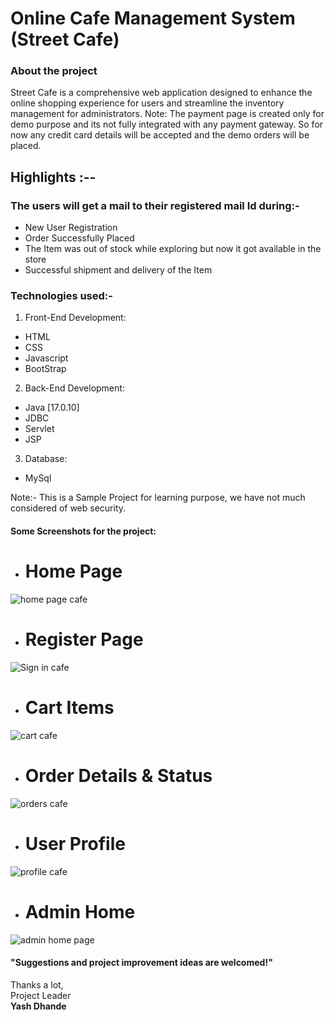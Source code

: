 # Online Cafe Management System (Street Cafe)

### About the project

Street Cafe is a comprehensive web application designed to enhance the online shopping experience for users and streamline the inventory management for administrators.
Note: The payment page is created only for demo purpose and its not fully integrated with any payment gateway. So for now any credit card details will be accepted and the demo orders will be placed.

## Highlights :--

### The users will get a mail to their registered mail Id during:-
- New User Registration
- Order Successfully Placed
- The Item was out of stock while exploring but now it got available in the store
- Successful shipment and delivery of the Item

### Technologies used:-
1. Front-End Development:
- HTML
- CSS
- Javascript
- BootStrap

2. Back-End Development:
- Java [17.0.10]
- JDBC
- Servlet
- JSP

3. Database:
- MySql

Note:- This is a Sample Project for learning purpose, we have not much considered of web security.

#### Some Screenshots for the project:
- # Home Page <br/>
![home page cafe ](https://github.com/Yashhh2409/Street_Cafe/assets/138235962/97f95c0d-99c2-48bc-bafb-f83a750511cc)

- # Register Page <br/>
![Sign in cafe](https://github.com/Yashhh2409/Street_Cafe/assets/138235962/497ed066-725f-4ec8-9aea-c5dfceb1dbe0)

- # Cart Items <br/>
![cart cafe](https://github.com/Yashhh2409/Street_Cafe/assets/138235962/6a1ba301-7c25-41a5-a593-62f47b9cb226)

<!--- - Credit Card Payment
![image](https://github.com/shashirajraja/shopping-cart/assets/34605595/990595ce-856c-46fe-8182-052a127d67b4) --->

- # Order Details & Status <br/>
![orders cafe](https://github.com/Yashhh2409/Street_Cafe/assets/138235962/1791c045-6120-489f-9397-d2413d3d65f0)

- # User Profile <br/>
![profile cafe](https://github.com/Yashhh2409/Street_Cafe/assets/138235962/6afe0e8b-4be5-4ef1-a28f-4535f168ad9d)

- # Admin Home <br/>
![admin home page](https://github.com/Yashhh2409/Street_Cafe/assets/138235962/3e1b28b4-6a1f-4afa-9eea-c7adab3008c3)

<!--- - Stock Items
![image](https://github.com/shashirajraja/shopping-cart/assets/34605595/e94e519b-e65c-4f51-8b37-e1b555208f2d)

- Shipped Items
![image](https://github.com/shashirajraja/shopping-cart/assets/34605595/e34de1d9-91ae-4d3b-a38e-7d78aae1f410)

- Recent Orders yet to be shipped
![image](https://github.com/shashirajraja/shopping-cart/assets/34605595/ed2df621-3256-41bd-8739-d3872474403c)

- Add Product to the stock
![image](https://github.com/shashirajraja/shopping-cart/assets/34605595/3f38b7cf-c120-4523-abec-cdb2238c17b0)

- Remove Product from the stock
![image](https://github.com/shashirajraja/shopping-cart/assets/34605595/1e9c6565-6a14-4cb3-834e-8d7f5d273927)

- Update the stock item
![image](https://github.com/shashirajraja/shopping-cart/assets/34605595/1529a9a7-19a3-4381-ac58-29dbc55229d9)

- Sample Email for order placed
<img width="404" alt="image" src="https://github.com/shashirajraja/shopping-cart/assets/34605595/cb60c616-c32c-42eb-abe5-494d8574c09a">

- Class Diagram
<img width="589" alt="image" src="https://github.com/shashirajraja/shopping-cart/assets/34605595/d6dbfdb9-5108-4071-b4b6-d055f0370acd"> --->

#### "Suggestions and project improvement ideas are welcomed!"

<bold>Thanks a lot,</bold><br/>
                                                                                                        Project Leader<br/>
                                                                                                         <b>Yash Dhande</b>


